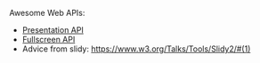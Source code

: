 Awesome Web APIs:

- [Presentation API](https://developer.mozilla.org/en-US/docs/Web/API/Presentation_API#browser_compatibility)
- [Fullscreen API](https://developer.mozilla.org/en-US/docs/Web/API/Fullscreen_API/Guide)
- Advice from slidy: https://www.w3.org/Talks/Tools/Slidy2/#(1)
